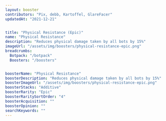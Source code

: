 ```yaml
---
layout: booster
contributors: "Pix, debb, Kartoffel, GlareFacer"
updatedAt: "2021-12-21"


title: "Physical Resistance (Epic)"
name: "Physical Resistance"
description: "Reduces physical damage taken by all bots by 15%"
imageUrl: "/assets/img/boosters/physical-resistance-epic.png"
breadcrumbs:
  Botpack: "/botpack"
  Boosters: "/boosters"


boosterName: "Physical Resistance"
boosterDescription: "Reduces physical damage taken by all bots by 15%"
boosterImageUrl: "/assets/img/boosters/physical-resistance-epic.png"
boosterStacks: "Additive"
boosterRarity: "Epic"
boosterRaritySortOrder: "4"
boosterAcquisition: ""
boosterOpinion: ""
searchKeywords: ""
---
```



